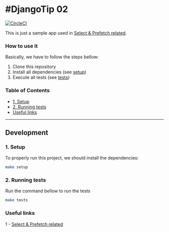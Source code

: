 #DjangoTip 02
==================

[![CircleCI](https://circleci.com/gh/LucasMagnum/django-tip-02.svg?style=shield)](https://circleci.com/gh/LucasMagnum/django-tip-02)


This is just a sample app used in  [Select & Prefetch related](https://medium.com/@lucasmagnum/{post_url}).


### How to use it

Basically, we have to follow the steps bellow:

1. Clone this repository
2. Install all dependencies (see [setup](#1-setup))
3. Execute all tests (see [tests](#2-running-tests))


### Table of Contents

  * [1. Setup](#1-setup)
  * [2. Running tests](#2-running-tests)
  * [Useful links](#useful-links)

---

## Development

### 1. Setup

To properly run this project, we should install the dependencies:

  ```bash
  make setup
  ```

### 2. Running tests

Run the command bellow to run the tests

  ```bash
  make tests
  ```

### Useful links

  1 - [Select & Prefetch related](https://medium.com/@lucasmagnum/{post_url})


